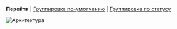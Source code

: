 **Перейти** | [Группировка по-умолчанию](/docs/Romashka.doc.DefaultView)
| [Группировка по статусу](/docs/Romashka.doc.GroupingByStatus)

![Архитектура](@context/GroupingByStatusCriticalLevel)
